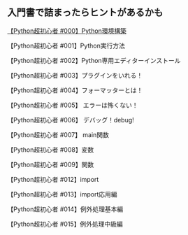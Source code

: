 ## 入門書で詰まったらヒントがあるかも

[【Python超初心者 #000】Python環境構築](https://youtu.be/LcjyCp5LokE?si=OBYgte-hLjnRpJuZ)


【Python超初心者 #001】Python実行方法

【Python超初心者 #002】Python専用エディターインストール

【Python超初心者 #003】プラグインをいれる！

【Python超初心者 #004】フォーマッターとは！

【Python超初心者 #005】 エラーは怖くない！

【Python超初心者 #006】 デバッグ！debug!

【Python超初心者 #007】 main関数

【Python超初心者 #008】変数

【Python超初心者 #009】関数

【Python超初心者 #012】import

【Python超初心者 #013】import応用編

【Python超初心者 #014】例外処理基本編

【Python超初心者 #015】例外処理中級編
